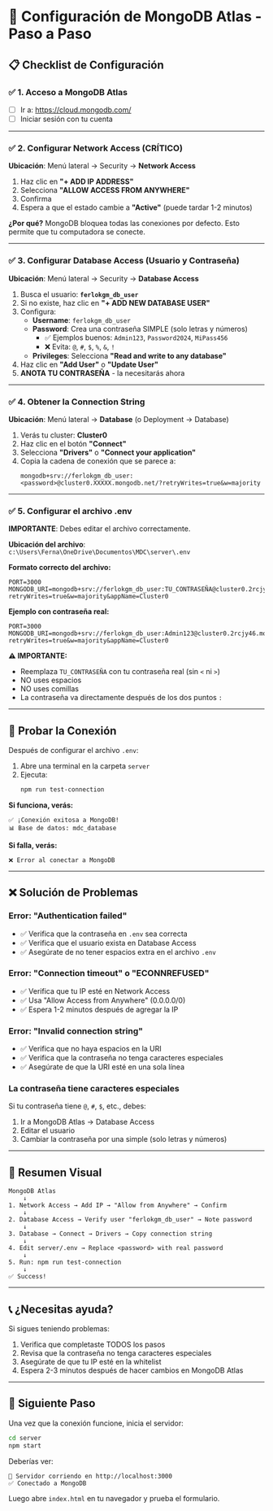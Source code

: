 # 🔧 Configuración de MongoDB Atlas - Paso a Paso

## 📋 Checklist de Configuración

### ✅ 1. Acceso a MongoDB Atlas
- [ ] Ir a: https://cloud.mongodb.com/
- [ ] Iniciar sesión con tu cuenta

---

### ✅ 2. Configurar Network Access (CRÍTICO)

**Ubicación**: Menú lateral → Security → **Network Access**

1. Haz clic en **"+ ADD IP ADDRESS"**
2. Selecciona **"ALLOW ACCESS FROM ANYWHERE"**
3. Confirma
4. Espera a que el estado cambie a **"Active"** (puede tardar 1-2 minutos)

**¿Por qué?** MongoDB bloquea todas las conexiones por defecto. Esto permite que tu computadora se conecte.

---

### ✅ 3. Configurar Database Access (Usuario y Contraseña)

**Ubicación**: Menú lateral → Security → **Database Access**

1. Busca el usuario: **`ferlokgm_db_user`**
2. Si no existe, haz clic en **"+ ADD NEW DATABASE USER"**
3. Configura:
   - **Username**: `ferlokgm_db_user`
   - **Password**: Crea una contraseña SIMPLE (solo letras y números)
     - ✅ Ejemplos buenos: `Admin123`, `Password2024`, `MiPass456`
     - ❌ Evita: `@`, `#`, `$`, `%`, `&`, `!`
   - **Privileges**: Selecciona **"Read and write to any database"**
4. Haz clic en **"Add User"** o **"Update User"**
5. **ANOTA TU CONTRASEÑA** - la necesitarás ahora

---

### ✅ 4. Obtener la Connection String

**Ubicación**: Menú lateral → **Database** (o Deployment → Database)

1. Verás tu cluster: **Cluster0**
2. Haz clic en el botón **"Connect"**
3. Selecciona **"Drivers"** o **"Connect your application"**
4. Copia la cadena de conexión que se parece a:
   ```
   mongodb+srv://ferlokgm_db_user:<password>@cluster0.XXXXX.mongodb.net/?retryWrites=true&w=majority
   ```

---

### ✅ 5. Configurar el archivo .env

**IMPORTANTE**: Debes editar el archivo correctamente.

**Ubicación del archivo**: `c:\Users\Ferna\OneDrive\Documentos\MDC\server\.env`

**Formato correcto del archivo:**

```env
PORT=3000
MONGODB_URI=mongodb+srv://ferlokgm_db_user:TU_CONTRASEÑA@cluster0.2rcjy46.mongodb.net/mdc_database?retryWrites=true&w=majority&appName=Cluster0
```

**Ejemplo con contraseña real:**
```env
PORT=3000
MONGODB_URI=mongodb+srv://ferlokgm_db_user:Admin123@cluster0.2rcjy46.mongodb.net/mdc_database?retryWrites=true&w=majority&appName=Cluster0
```

**⚠️ IMPORTANTE:**
- Reemplaza `TU_CONTRASEÑA` con tu contraseña real (sin `<` ni `>`)
- NO uses espacios
- NO uses comillas
- La contraseña va directamente después de los dos puntos `:`

---

## 🧪 Probar la Conexión

Después de configurar el archivo `.env`:

1. Abre una terminal en la carpeta `server`
2. Ejecuta:
   ```bash
   npm run test-connection
   ```

**Si funciona, verás:**
```
✅ ¡Conexión exitosa a MongoDB!
📊 Base de datos: mdc_database
```

**Si falla, verás:**
```
❌ Error al conectar a MongoDB
```

---

## ❌ Solución de Problemas

### Error: "Authentication failed"
- ✅ Verifica que la contraseña en `.env` sea correcta
- ✅ Verifica que el usuario exista en Database Access
- ✅ Asegúrate de no tener espacios extra en el archivo `.env`

### Error: "Connection timeout" o "ECONNREFUSED"
- ✅ Verifica que tu IP esté en Network Access
- ✅ Usa "Allow Access from Anywhere" (0.0.0.0/0)
- ✅ Espera 1-2 minutos después de agregar la IP

### Error: "Invalid connection string"
- ✅ Verifica que no haya espacios en la URI
- ✅ Verifica que la contraseña no tenga caracteres especiales
- ✅ Asegúrate de que la URI esté en una sola línea

### La contraseña tiene caracteres especiales
Si tu contraseña tiene `@`, `#`, `$`, etc., debes:
1. Ir a MongoDB Atlas → Database Access
2. Editar el usuario
3. Cambiar la contraseña por una simple (solo letras y números)

---

## 🎯 Resumen Visual

```
MongoDB Atlas
    ↓
1. Network Access → Add IP → "Allow from Anywhere" → Confirm
    ↓
2. Database Access → Verify user "ferlokgm_db_user" → Note password
    ↓
3. Database → Connect → Drivers → Copy connection string
    ↓
4. Edit server/.env → Replace <password> with real password
    ↓
5. Run: npm run test-connection
    ↓
✅ Success!
```

---

## 📞 ¿Necesitas ayuda?

Si sigues teniendo problemas:

1. Verifica que completaste TODOS los pasos
2. Revisa que la contraseña no tenga caracteres especiales
3. Asegúrate de que tu IP esté en la whitelist
4. Espera 2-3 minutos después de hacer cambios en MongoDB Atlas

---

## 🚀 Siguiente Paso

Una vez que la conexión funcione, inicia el servidor:

```bash
cd server
npm start
```

Deberías ver:
```
🚀 Servidor corriendo en http://localhost:3000
✅ Conectado a MongoDB
```

Luego abre `index.html` en tu navegador y prueba el formulario.
